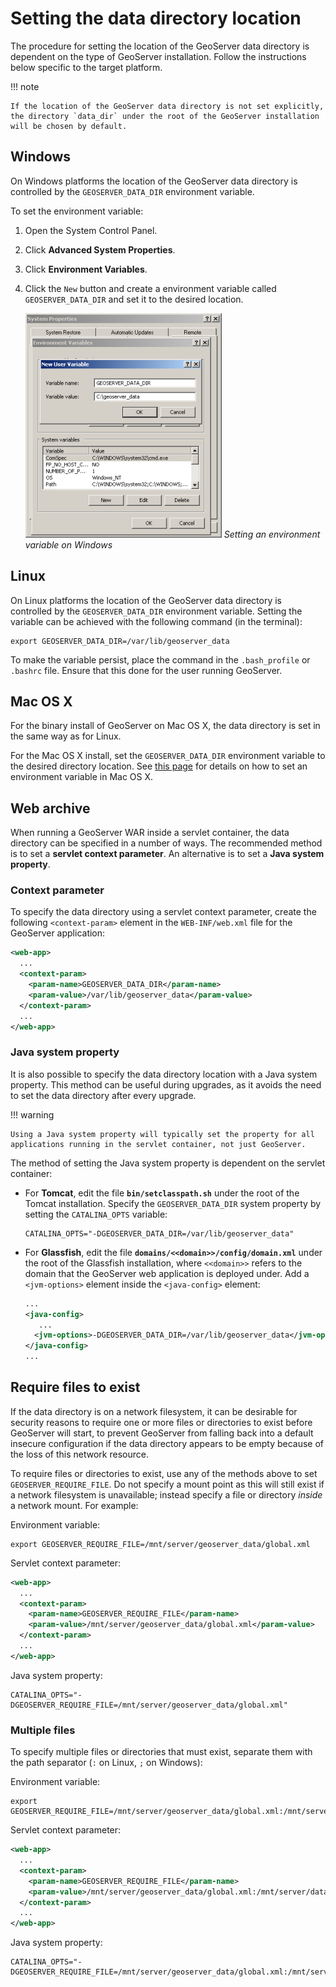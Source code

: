 # Setting the data directory location

The procedure for setting the location of the GeoServer data directory is dependent on the type of GeoServer installation. Follow the instructions below specific to the target platform.

!!! note

    If the location of the GeoServer data directory is not set explicitly, the directory `data_dir` under the root of the GeoServer installation will be chosen by default.

## Windows

On Windows platforms the location of the GeoServer data directory is controlled by the `GEOSERVER_DATA_DIR` environment variable.

To set the environment variable:

1.  Open the System Control Panel.

2.  Click **Advanced System Properties**.

3.  Click **Environment Variables**.

4.  Click the `New` button and create a environment variable called `GEOSERVER_DATA_DIR` and set it to the desired location.

    ![](img/envvar_win.png)
    *Setting an environment variable on Windows*

## Linux

On Linux platforms the location of the GeoServer data directory is controlled by the `GEOSERVER_DATA_DIR` environment variable. Setting the variable can be achieved with the following command (in the terminal):

``` console
export GEOSERVER_DATA_DIR=/var/lib/geoserver_data
```

To make the variable persist, place the command in the `.bash_profile` or `.bashrc` file. Ensure that this done for the user running GeoServer.

## Mac OS X

For the binary install of GeoServer on Mac OS X, the data directory is set in the same way as for Linux.

For the Mac OS X install, set the `GEOSERVER_DATA_DIR` environment variable to the desired directory location. See [this page](http://developer.apple.com/mac/library/qa/qa2001/qa1067.html) for details on how to set an environment variable in Mac OS X.

## Web archive

When running a GeoServer WAR inside a servlet container, the data directory can be specified in a number of ways. The recommended method is to set a **servlet context parameter**. An alternative is to set a **Java system property**.

### Context parameter

To specify the data directory using a servlet context parameter, create the following `<context-param>` element in the `WEB-INF/web.xml` file for the GeoServer application:

``` xml
<web-app>
  ...
  <context-param>
    <param-name>GEOSERVER_DATA_DIR</param-name>
    <param-value>/var/lib/geoserver_data</param-value>
  </context-param>
  ...
</web-app>
```

### Java system property

It is also possible to specify the data directory location with a Java system property. This method can be useful during upgrades, as it avoids the need to set the data directory after every upgrade.

!!! warning

    Using a Java system property will typically set the property for all applications running in the servlet container, not just GeoServer.

The method of setting the Java system property is dependent on the servlet container:

-   For **Tomcat**, edit the file **`bin/setclasspath.sh`** under the root of the Tomcat installation. Specify the `GEOSERVER_DATA_DIR` system property by setting the `CATALINA_OPTS` variable:

    ``` console
    CATALINA_OPTS="-DGEOSERVER_DATA_DIR=/var/lib/geoserver_data"
    ```

-   For **Glassfish**, edit the file **`domains/<<domain>>/config/domain.xml`** under the root of the Glassfish installation, where `<<domain>>` refers to the domain that the GeoServer web application is deployed under. Add a `<jvm-options>` element inside the `<java-config>` element:

    ``` xml
    ...
    <java-config>
       ...
      <jvm-options>-DGEOSERVER_DATA_DIR=/var/lib/geoserver_data</jvm-options>  
    </java-config>
    ...
    ```

## Require files to exist

If the data directory is on a network filesystem, it can be desirable for security reasons to require one or more files or directories to exist before GeoServer will start, to prevent GeoServer from falling back into a default insecure configuration if the data directory appears to be empty because of the loss of this network resource.

To require files or directories to exist, use any of the methods above to set `GEOSERVER_REQUIRE_FILE`. Do not specify a mount point as this will still exist if a network filesystem is unavailable; instead specify a file or directory *inside* a network mount. For example:

Environment variable:

``` console
export GEOSERVER_REQUIRE_FILE=/mnt/server/geoserver_data/global.xml
```

Servlet context parameter:

``` xml
<web-app>
  ...
  <context-param>
    <param-name>GEOSERVER_REQUIRE_FILE</param-name>
    <param-value>/mnt/server/geoserver_data/global.xml</param-value>
  </context-param>
  ...
</web-app>
```

Java system property:

``` console
CATALINA_OPTS="-DGEOSERVER_REQUIRE_FILE=/mnt/server/geoserver_data/global.xml"
```

### Multiple files

To specify multiple files or directories that must exist, separate them with the path separator (`:` on Linux, `;` on Windows):

Environment variable:

``` console
export GEOSERVER_REQUIRE_FILE=/mnt/server/geoserver_data/global.xml:/mnt/server/data
```

Servlet context parameter:

``` xml
<web-app>
  ...
  <context-param>
    <param-name>GEOSERVER_REQUIRE_FILE</param-name>
    <param-value>/mnt/server/geoserver_data/global.xml:/mnt/server/data</param-value>
  </context-param>
  ...
</web-app>
```

Java system property:

``` console
CATALINA_OPTS="-DGEOSERVER_REQUIRE_FILE=/mnt/server/geoserver_data/global.xml:/mnt/server/data"
```
